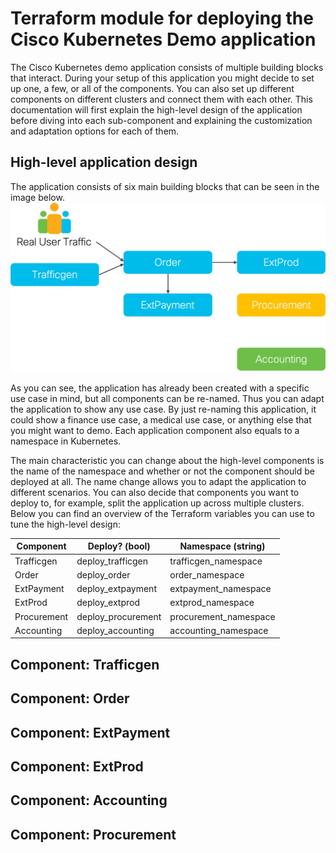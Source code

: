 # Terraform module for deploying the Cisco Kubernetes Demo application

The Cisco Kubernetes demo application consists of multiple building blocks that interact. During your setup of this application you might decide to set up one, a few, or all of the components. You can also set up different components on different clusters and connect them with each other. This documentation will first explain the high-level design of the application before diving into each sub-component and explaining the customization and adaptation options for each of them.

## High-level application design

The application consists of six main building blocks that can be seen in the image below.
![High-level application design](https://github.com/3191110276/terraform-kubernetes-cnb/blob/main/images/high_level_design.png?raw=true)

As you can see, the application has already been created with a specific use case in mind, but all components can be re-named. Thus you can adapt the application to show any use case. By just re-naming this application, it could show a finance use case, a medical use case, or anything else that you might want to demo. Each application component also equals to a namespace in Kubernetes.

The main characteristic you can change about the high-level components is the name of the namespace and whether or not the component should be deployed at all. The name change allows you to adapt the application to different scenarios. You can also decide that components you want to deploy to, for example, split the application up across multiple clusters. Below you can find an overview of the Terraform variables you can use to tune the high-level design:

| Component   | Deploy? (bool)     | Namespace (string)          |
|-------------|--------------------|-----------------------------|
| Trafficgen  | deploy_trafficgen  | trafficgen_namespace        |
| Order       | deploy_order       | order_namespace             |
| ExtPayment  | deploy_extpayment  | extpayment_namespace        |
| ExtProd     | deploy_extprod     | extprod_namespace           |
| Procurement | deploy_procurement | procurement_namespace       |
| Accounting  | deploy_accounting  | accounting_namespace        |


## Component: Trafficgen

## Component: Order

## Component: ExtPayment

## Component: ExtProd

## Component: Accounting

## Component: Procurement
